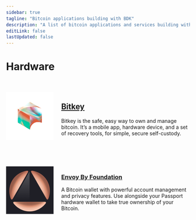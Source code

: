 ```yaml
---
sidebar: true
tagline: "Bitcoin applications building with BDK"
description: "A list of bitcoin applications and services building with BDK"
editLink: false
lastUpdated: false
---
```


# Hardware

<!-- Bitkey -->
<div class="project">
  <div class=project-logo>
    <a href="https://bitkey.build/" target="_blank">
      <img src="/img/case-studies-logos/block-logo.gif" style="max-height: 130px;" />
    </a>
  </div>
  <div class="tagline">
    <h2>
      <a href="https://bitkey.build/" target="_blank">Bitkey</a> 
    </h2>
    <p>
      Bitkey is the safe, easy way to own and manage bitcoin. It’s a mobile app, hardware device, and a set of recovery tools, for simple, secure self-custody.
    </p>
  </div>
</div>

<!-- Foundation Devices -->
<div class="project">
  <div class="project-logo">
  <a href="https://foundationdevices.com/" target="_blank">
    <img src="/img/case-studies-logos/foundation-130.png" />
  </a>
  </div>
  <div class="tagline">
  <h3>
    <a href="https://foundationdevices.com/" target="_blank">Envoy By Foundation</a> 
  </h3>
  <p>A Bitcoin wallet with powerful account management and privacy features. Use alongside your Passport hardware wallet to take true ownership of your Bitcoin.</p>
  </div>
</div>

<style>
.project {
  display: flex;
  flex-direction: row;
  justify-content: space-around;
  padding: 2rem 0;
}

.project-logo {
  flex-basis: 30%;
  margin: auto;
}

.tagline {
  flex-basis: 70%
}

@media screen and (max-width: 700px) {
  .project {
    display: flex;
    flex-direction: column;
    justify-content: space-around;
    padding: 2rem 0;
  }

  .project-logo {
    flex-basis: 30%;
    margin: auto;
  }

  .tagline {
    flex-basis: 70%
  }
}
</style>
